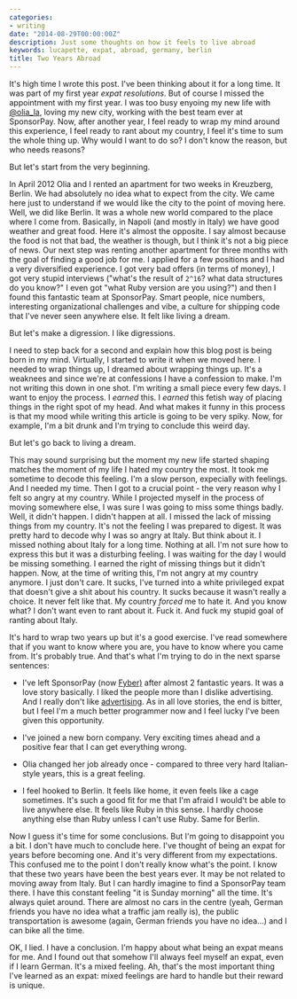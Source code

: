 ```yaml
---
categories:
- writing
date: "2014-08-29T00:00:00Z"
description: Just some thoughts on how it feels to live abroad
keywords: lucapette, expat, abroad, germany, berlin
title: Two Years Abroad
---
```


It's high time I wrote this post. I've been thinking about it for a long time.
It was part of my first year *expat resolutions*. But of course I missed the
appointment with my first year. I was too busy enyoing my new life with
[@olia_la](http://twitter.com/olia_la), loving my new city, working with the
best team ever at SponsorPay.  Now, after another year, I feel ready to wrap
my mind around this experience, I feel ready to rant about my country, I feel
it's time to sum the whole thing up. Why would I want to do so? I don't know
the reason, but who needs reasons?

But let's start from the very beginning.

In April 2012 Olia and I rented an apartment for two weeks in Kreuzberg,
Berlin. We had absolutely no idea what to expect from the city. We came here
just to understand if we would like the city to the point of moving here.
Well, we did like Berlin. It was a whole new world compared to the place where
I come from. Basically, in Napoli (and mostly in Italy) we have good weather
and great food. Here it's almost the opposite. I say almost because the food
is not that bad, the weather is though, but I think it's not a big piece of
news. Our next step was renting another apartment for three months with the
goal of finding a good job for me. I applied for a few positions and I had a
very diversified experience. I got very bad offers (in terms of money), I got
very stupid interviews ("what's the result of `2^16`? what data structures do
you know?" I even got "what Ruby version are you using?") and then I found
this fantastic team at SponsorPay.  Smart people, nice numbers, interesting
organizational challenges and vibe, a culture for shipping code that I've
never seen anywhere else. It felt like living a dream.

But let's make a digression. I like digressions.

I need to step back for a second and explain how this blog post is being born
in my mind. Virtually, I started to write it when we moved here. I needed to
wrap things up, I dreamed about wrapping things up. It's a weaknees and since
we're at confessions I have a confession to make. I'm not writing
this down in one shot. I'm writing a small piece every few days. I want to
enjoy the process. I _earned_ this. I _earned_ this fetish way of placing
things in the right spot of my head. And what makes it funny in this process
is that my mood while writing this article is going to be very spiky. Now, for
example, I'm a bit drunk and I'm trying to conclude this weird day.

But let's go back to living a dream.

This may sound surprising but the moment my new life started shaping matches
the moment of my life I hated my country the most. It took me sometime to
decode this feeling. I'm a slow person, expecially with feelings. And I
needed my time. Then I got to a crucial point - the very reason why I felt
so angry at my country.  While I projected myself in the process of moving
somewhere else, I was sure I was going to miss some things badly. Well, it
didn't happen. I didn't happen at all. I missed the lack of missing things
from my country.  It's not the feeling I was prepared to digest. It was pretty
hard to decode why I was so angry at Italy. But think about it. I missed
nothing about Italy for a long time. Nothing at all. I'm not sure how to
express this but it was a disturbing feeling. I was waiting for the day I
would be missing something. I earned the right of missing things but it didn't
happen. Now, at the time of writing this, I'm not angry at my country
anymore. I just don't care. It sucks, I've turned into a white privileged
expat that doesn't give a shit about his country. It sucks because it wasn't
really a choice. It never felt like that. My country _forced_ me to hate
it. And you know what? I don't want even to rant about it. Fuck it. And fuck
my stupid goal of ranting about Italy.

It's hard to wrap two years up but it's a good exercise. I've read somewhere
that if you want to know where you are, you have to know where you came from.
It's probably true. And that's what I'm trying to do in the next sparse
sentences:

- I've left SponsorPay (now [Fyber)](http://fyber.com) after almost 2
  fantastic years. It was a love story basically. I liked the people more than
  I dislike advertising. And I really don't like
  [advertising](https://www.youtube.com/watch?v=E_F5GxCwizc).  As in all love
  stories, the end is bitter, but I feel I'm a much better programmer now and
  I feel lucky I've been given this opportunity.

- I've joined a new born company. Very exciting times ahead and a positive
  fear that I can get everything wrong.

- Olia changed her job already once - compared to three very hard
  Italian-style years, this is a great feeling.

- I feel hooked to Berlin. It feels like home, it even feels like a cage
  sometimes.  It's such a good fit for me that I'm afraid I would't be able to
  live anywhere else. It feels like Ruby in this sense. I hardly choose
  anything else than Ruby unless I can't use Ruby. Same for Berlin.

Now I guess it's time for some conclusions. But I'm going to disappoint you a
bit. I don't have much to conclude here. I've thought of being an expat for
years before becoming one. And it's very different from my expectations. This
confused me to the point I don't really know what's the point. I know that
these two years have been the best years ever. It may be not related to moving
away from Italy. But I can hardly imagine to find a SponsorPay team there.  I
have this constant feeling "it is Sunday morning" all the time. It's always
quiet around. There are almost no cars in the centre (yeah, German friends you
have no idea what a traffic jam really is), the public transportation is
awesome (again, German friends you have no idea...) and I can bike all the
time.

OK, I lied. I have a conclusion. I'm happy about what being an expat means for
me. And I found out that somehow I'll always feel myself an expat, even if I learn
German. It's a mixed feeling. Ah, that's the most important thing I've learned
as an expat: mixed feelings are hard to handle but their reward is unique.
